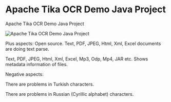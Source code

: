# Apache Tika OCR Demo Java Project
Apache Tika OCR Demo Java Project

![Apache Tika OCR Demo Java Project](src/images/ocr-apache-tika.png)

Plus aspects:
Open source.
Text, PDF, JPEG, Html, Xml, Excel documents are doing text parse.

Text, PDF, JPEG, Html, Xml, Excel, Mp3, Odp, Mp4, JAR etc. Shows metadata information of files.


Negative aspects:

There are problems in Turkish characters.

There are problems in Russian (Cyrillic alphabet)  characters.
